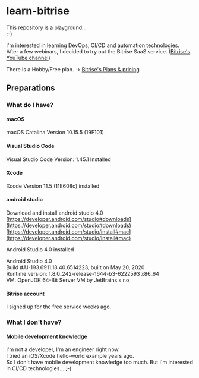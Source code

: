 # learn-bitrise

This repository is a playground...  
;-)  

I'm interested in learning DevOps, CI/CD and automation technologies.  
After a few webinars, I decided to try out the Bitrise SaaS service. ([Bitrise's YouTube channel](https://www.youtube.com/channel/UCpPg789a-SRZrcQ0GoH74KA/videos))  
  
There is a Hobby/Free plan. -> [Bitrise's Plans & pricing](https://www.bitrise.io/pricing)

## Preparations

### What do I have?

#### macOS

macOS Catalina Version 10.15.5 (19F101)  

#### Visual Studio Code

Visual Studio Code Version: 1.45.1 Installed

#### Xcode 

Xcode Version 11.5 (11E608c) installed

#### android studio

Download and install android studio 4.0  
[https://developer.android.com/studio#downloads](https://developer.android.com/studio#downloads)  
[https://developer.android.com/studio/install#mac](https://developer.android.com/studio/install#mac)  

Android Studio 4.0 installed  

Android Studio 4.0  
Build #AI-193.6911.18.40.6514223, built on May 20, 2020  
Runtime version: 1.8.0_242-release-1644-b3-6222593 x86_64  
VM: OpenJDK 64-Bit Server VM by JetBrains s.r.o  

#### Bitrise account

I signed up for the free service weeks ago.  

### What I don't have?

#### Mobile development knowledge

I'm not a developer, I'm an engineer right now.  
I tried an iOS/Xcode hello-world example years ago.  
So I don't have mobile development knowledge too much. But I'm interested in CI/CD technologies... ;-)  
